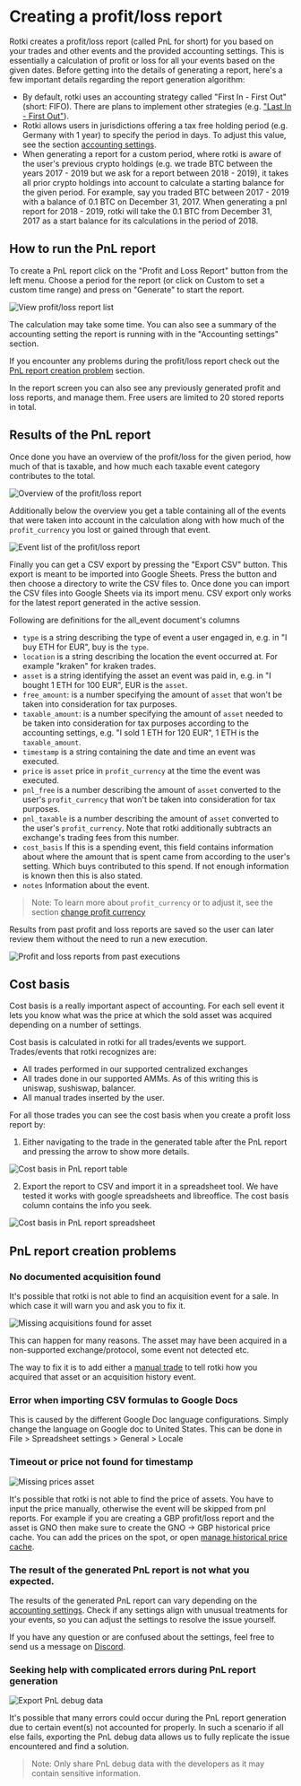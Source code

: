# Creating a profit/loss report

Rotki creates a profit/loss report (called PnL for short) for you based on your trades and other events and the provided accounting settings. This is essentially a calculation of profit or loss for all your events based on the given dates. Before getting into the details of generating a report, here's a few important details regarding the report generation algorithm:

- By default, rotki uses an accounting strategy called "First In - First Out" (short: FIFO). There are plans to implement other strategies (e.g. ["Last In - First Out"](https://github.com/rotki/rotki/issues/44)).
- Rotki allows users in jurisdictions offering a tax free holding period (e.g. Germany with 1 year) to specify the period in days. To adjust this value, see the section [accounting settings](/usage-guides/customization.html#tax-free-period).
- When generating a report for a custom period, where rotki is aware of the user's previous crypto holdings (e.g. we trade BTC between the years 2017 - 2019 but we ask for a report between 2018 - 2019), it takes all prior crypto holdings into account to calculate a starting balance for the given period. For example, say you traded BTC between 2017 - 2019 with a balance of 0.1 BTC on December 31, 2017. When generating a pnl report for 2018 - 2019, rotki will take the 0.1 BTC from December 31, 2017 as a start balance for its calculations in the period of 2018.

## How to run the PnL report

To create a PnL report click on the "Profit and Loss Report" button from the left menu. Choose a period for the report (or click on Custom to set a custom time range) and press on "Generate" to start the report.

![View profit/loss report list](/images/sc_pnl_report.png)

The calculation may take some time. You can also see a summary of the accounting setting the report is running with in the "Accounting settings" section.

If you encounter any problems during the profit/loss report check out the [PnL report creation problem](/usage-guides/pnl.html#pnl-report-creation-problems) section.

In the report screen you can also see any previously generated profit and loss reports, and manage them. Free users
are limited to 20 stored reports in total.

## Results of the PnL report

Once done you have an overview of the profit/loss for the given period, how much of that is taxable, and how much each taxable event category contributes to the total.

![Overview of the profit/loss report](/images/sc_pnl_report1.png)

Additionally below the overview you get a table containing all of the events that were taken into account in the calculation along with how much of the `profit_currency` you lost or gained through that event.

![Event list of the profit/loss report](/images/sc_pnl_report2.png)

Finally you can get a CSV export by pressing the "Export CSV" button. This export is meant to be imported into
Google Sheets. Press the button and then choose a directory to write the CSV files to. Once done you can import the CSV
files into Google Sheets via its import menu. CSV export only works for the latest report generated in the active session.

Following are definitions for the all_event document's columns

- `type` is a string describing the type of event a user engaged in, e.g. in "I buy ETH for EUR", buy is the `type`.
- `location` is a string describing the location the event occurred at. For example "kraken" for kraken trades.
- `asset` is a string identifying the asset an event was paid in, e.g. in "I bought 1 ETH for 100 EUR", EUR is the `asset`.
- `free_amount`: is a number specifying the amount of `asset` that won't be taken into consideration for tax purposes.
- `taxable_amount`: is a number specifying the amount of `asset` needed to be taken into consideration for tax purposes according to the accounting settings, e.g. "I sold 1 ETH for 120 EUR", 1 ETH is the `taxable_amount`.
- `timestamp` is a string containing the date and time an event was executed.
- `price` is `asset` price in `profit_currency` at the time the event was executed.
- `pnl_free` is a number describing the amount of `asset` converted to the user's `profit_currency` that won't be taken into consideration for tax purposes.
- `pnl_taxable` is a number describing the amount of `asset` converted to the user's `profit_currency`. Note that rotki additionally subtracts an exchange's trading fees from this number.
- `cost_basis` If this is a spending event, this field contains information about where the amount that is spent came from according to the user's setting. Which buys contributed to this spend. If not enough information is known then this is also stated.
- `notes` Information about the event.

> Note: To learn more about `profit_currency` or to adjust it, see the section [change profit currency](/usage-guides/customization.html#profit-currency)

Results from past profit and loss reports are saved so the user can later review them without the need to run a new execution.

![Profit and loss reports from past executions](/images/sc_pnl_saved_reports.png)

## Cost basis

Cost basis is a really important aspect of accounting. For each sell event it lets you know what was the price at which the sold asset was acquired depending on a number of settings.

Cost basis is calculated in rotki for all trades/events we support. Trades/events that rotki recognizes are:

- All trades performed in our supported centralized exchanges
- All trades done in our supported AMMs. As of this writing this is uniswap, sushiswap, balancer.
- All manual trades inserted by the user.

For all those trades you can see the cost basis when you create a profit loss report by:

1. Either navigating to the trade in the generated table after the PnL report and pressing the arrow to show more details.

![Cost basis in PnL report table](/images/sc_pnl_reports_costbasis.png)

2. Export the report to CSV and import it in a spreadsheet tool. We have tested it works with google spreadsheets and libreoffice. The cost basis column contains the info you seek.

![Cost basis in PnL report spreadsheet](/images/sc_pnl_reports_costbasis_spreadsheet.png)

## PnL report creation problems

### No documented acquisition found

It's possible that rotki is not able to find an acquisition event for a sale. In which case it will warn you and ask you to fix it.

![Missing acquisitions found for asset](/images/sc_pnl_missing_acquisitions.png)

This can happen for many reasons. The asset may have been acquired in a non-supported exchange/protocol, some event not detected etc.

The way to fix it is to add either a [manual trade](/usage-guides/historical-events.html#adding-manual-trades) to tell rotki how you acquired that asset or an acquisition history event.

### Error when importing CSV formulas to Google Docs

This is caused by the different Google Doc language configurations.
Simply change the language on Google doc to United States. This can be done in File > Spreadsheet settings > General > Locale

### Timeout or price not found for timestamp

![Missing prices asset](/images/sc_pnl_missing_prices.png)

It's possible that rotki is not able to find the price of assets. You have to input the price manually, otherwise the event will be skipped from pnl reports. For example if you are creating a GBP profit/loss report and the asset is GNO then make sure to create the GNO -> GBP historical price cache. You can add the prices on the spot, or open [manage historical price cache](/usage-guides/customization.html#manage-historical-price-oracle-cache).

### The result of the generated PnL report is not what you expected.

The results of the generated PnL report can vary depending on the
[accounting settings](/usage-guides/customization.html#accounting-settings). Check if any settings align with unusual treatments for your events, so you can adjust the settings to resolve the issue yourself.

If you have any question or are confused about the settings, feel free to send us a message on [Discord](https://discord.rotki.com).

### Seeking help with complicated errors during PnL report generation

![Export PnL debug data](/images/sc_pnl_export_debug_data.png)

It's possible that many errors could occur during the PnL report generation due to certain event(s) not accounted for properly. In such a scenario if all else fails, exporting the PnL debug data allows us to fully replicate the issue encountered and find a solution.

> Note: Only share PnL debug data with the developers as it may contain sensitive information.
